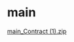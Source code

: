 # main
[main_Contract (1).zip](https://github.com/user-attachments/files/19621537/main_Contract.1.zip)
